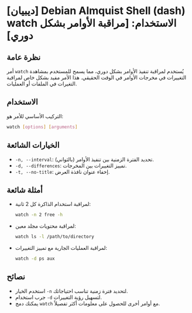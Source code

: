 # [ديبيان] Debian Almquist Shell (dash) watch الاستخدام: [مراقبة الأوامر بشكل دوري]

## نظرة عامة
أمر `watch` يُستخدم لمراقبة تنفيذ الأوامر بشكل دوري، مما يسمح للمستخدم بمشاهدة التغييرات في مخرجات الأوامر في الوقت الحقيقي. هذا الأمر مفيد بشكل خاص لمراقبة التغيرات في الملفات أو العمليات.

## الاستخدام
التركيب الأساسي للأمر هو:

```bash
watch [options] [arguments]
```

## الخيارات الشائعة
- `-n, --interval`: تحديد الفترة الزمنية بين تنفيذ الأوامر (بالثواني).
- `-d, --differences`: تمييز التغييرات بين المخرجات.
- `-t, --no-title`: إخفاء عنوان نافذة العرض.

## أمثلة شائعة
- لمراقبة استخدام الذاكرة كل 2 ثانية:
  ```bash
  watch -n 2 free -h
  ```

- لمراقبة محتويات مجلد معين:
  ```bash
  watch ls -l /path/to/directory
  ```

- لمراقبة العمليات الجارية مع تمييز التغييرات:
  ```bash
  watch -d ps aux
  ```

## نصائح
- استخدم الخيار `-n` لتحديد فترة زمنية تناسب احتياجاتك.
- جرب استخدام `-d` لتسهيل رؤية التغييرات.
- يمكنك دمج `watch` مع أوامر أخرى للحصول على معلومات أكثر تفصيلاً.